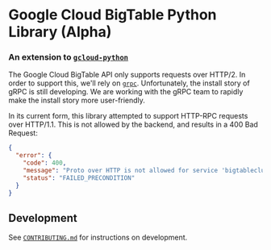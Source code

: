 # Google Cloud BigTable Python Library (Alpha)

### An extension to [`gcloud-python`][1]

The Google Cloud BigTable API only supports requests over HTTP/2.
In order to support this, we'll rely on [`grpc`][2]. Unfortunately,
the install story of gRPC is still developing. We are working with the
gRPC team to rapidly make the install story more user-friendly.

In its current form, this library attempted to support HTTP-RPC requests
over HTTP/1.1. This is not allowed by the backend, and results in
a 400 Bad Request:

```json
{
  "error": {
    "code": 400,
    "message": "Proto over HTTP is not allowed for service 'bigtableclusteradmin.googleapis.com'.",
    "status": "FAILED_PRECONDITION"
  }
}
```

## Development

See [`CONTRIBUTING.md`][3] for instructions on development.

[1]: https://github.com/GoogleCloudPlatform/gcloud-python
[2]: https://www.grpc.io/
[3]: https://github.com/dhermes/gcloud-python-bigtable/blob/master/CONTRIBUTING.md
